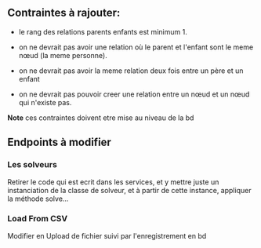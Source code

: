## Contraintes à rajouter:

- le rang des relations parents enfants est minimum 1.

- on ne devrait pas avoir une relation où le parent et l'enfant sont le meme nœud (la meme personne).

- on ne devrait pas avoir la meme relation deux fois entre un père et un enfant

- on ne devrait pas pouvoir creer une relation entre un nœud et un nœud qui n'existe pas.

**Note** ces contraintes doivent etre mise au niveau de la bd

## Endpoints à modifier

### Les solveurs

Retirer le code qui est ecrit dans les services, et y mettre juste un instanciation de la classe de solveur, et à partir de cette instance, appliquer la méthode solve...

### Load From CSV

Modifier en Upload de fichier suivi par l'enregistrement en bd
